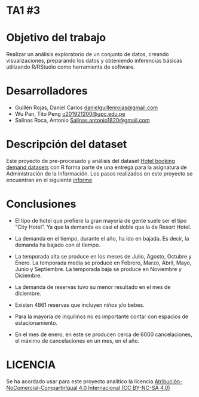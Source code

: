 # TA1 #3

# Objetivo del trabajo
Realizar un análisis exploratorio de un conjunto de datos, creando visualizaciones, preparando los datos
y obteniendo inferencias básicas utilizando R/RStudio como herramienta de software.

# Desarrolladores
* Guillén Rojas, Daniel Carlos danielguillenrojas@gmail.com
* Wu Pan, Tito Peng u201921200@upc.edu.pe
* Salinas Roca, Antonio Salinas.antonio1820@gmail.com

# Descripción del dataset
Este proyecto de pre-procesado y análisis del dataset [Hotel booking demand datasets](https://www.sciencedirect.com/science/article/pii/S2352340918315191) con R forma parte de una entrega para la asignatura de Administración de la Información. Los pasos realizados en este proyecto se encuentran en el siguiente [informe](https://github.com/DanielCGR/ea-2021-1-cc51/blob/main/INFORME%20TA1.pdf)

# Conclusiones
* El tipo de hotel que prefiere la gran mayoría de gente suele ser el tipo “City Hotel”. Ya que la demanda es casi el doble que la de Resort Hotel.

* La demanda en el tiempo, durante el año, ha ido en bajada.  Es decir, la demanda ha bajado con el tiempo. 

* La temporada alta se produce en los meses de Julio, Agosto, Octubre y Enero. La temporada media se produce en Febrero, Marzo, Abril, Mayo, Junio y Septiembre. La temporada baja se produce en Noviembre y Diciembre.

* La demanda de reservas tuvo su menor resultado en el mes de diciembre. 

* Existen 4861 reservas que incluyen niños y/o bebes.

* Para la mayoría de inquilinos no es importante contar con espacios de estacionamiento.

* En el mes de enero, en este se producen cerca de 6000 cancelaciones, el máximo de cancelaciones en un mes, en el año.

# LICENCIA
Se ha acordado usar para este proyecto analítico la licencia [Atribución-NoComercial-CompartirIgual 4.0 Internacional (CC BY-NC-SA 4.0)](https://creativecommons.org/licenses/by-nc-sa/4.0/deed.es)
